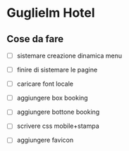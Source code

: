 # Guglielm Hotel


## Cose da fare
- [ ] sistemare creazione dinamica menu
- [ ] finire di sistemare le pagine
- [ ] caricare font locale
- [ ] aggiungere box booking
- [ ] aggiungere bottone booking
- [ ] scrivere css mobile+stampa
- [ ] aggiungere favicon

